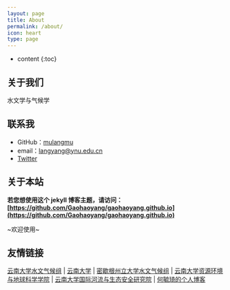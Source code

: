 ```yaml
---
layout: page
title: About
permalink: /about/
icon: heart
type: page
---
```


* content
{:toc}

## 关于我们

水文学与气候学


## 联系我

* GitHub：[mulangmu](https://github.com/mulangmu)
* email：langyang@ynu.edu.cn
* [Twitter](https://twitter.com/langyangatynu)


## 关于本站

**若您想使用这个 jekyll 博客主题，请访问：[https://github.com/Gaohaoyang/gaohaoyang.github.io](https://github.com/Gaohaoyang/gaohaoyang.github.io)**

~欢迎使用~


## 友情链接

[云南大学水文气候组](http://langyang.weebly.com/) \| [云南大学](http://www.ynu.edu.cn/) \| [密歇根州立大学水文气候组](http://drought.geo.msu.edu/) \| [云南大学资源环境与地球科学学院](http://www.srees.ynu.edu.cn/) \|  [云南大学国际河流与生态安全研究院](http://www.ires.ynu.edu.cn/) \|  [何毓琦的个人博客](http://blog.sciencenet.cn/home.php?mod=space&uid=1565&do=blog&id=11667/) 


